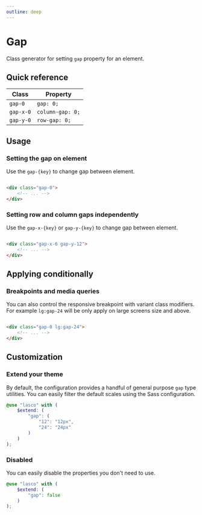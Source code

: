 ```yaml
---
outline: deep
---
```


# Gap

Class generator for setting `gap` property for an element.

## Quick reference

| Class     | Property         |
|-----------|------------------|
| `gap-0`   | `gap: 0;`        |
| `gap-x-0` | `column-gap: 0;` |
| `gap-y-0` | `row-gap: 0;`    |

## Usage

### Setting the gap on element

Use the `gap-{key}` to change gap between element.

```html

<div class="gap-0">
    <!-- ... -->
</div>
```

### Setting row and column gaps independently

Use the `gap-x-{key}` or `gap-y-{key}` to change gap between element.

```html

<div class="gap-x-6 gap-y-12">
    <!-- ... -->
</div>
```

## Applying conditionally

### Breakpoints and media queries

You can also control the responsive breakpoint with variant class modifiers. For example `lg:gap-24` will be only apply
on large screens size and above.

```html

<div class="gap-0 lg:gap-24">
    <!-- ... -->
</div>
```

## Customization

### Extend your theme

By default, the configuration provides a handful of general purpose `gap` type utilities. You can easily filter the
default scales using the Sass configuration.

```scss
@use "lasco" with (
    $extend: (
        "gap": (
            "12": "12px",
            "24": "24px"
        )
    )
);
```

### Disabled

You can easily disable the properties you don't need to use.

```scss
@use "lasco" with (
    $extend: (
        "gap": false
    )
);
```
